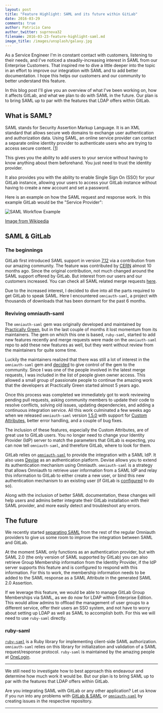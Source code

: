 ```yaml
---
layout: post
title: "Feature Highlight: SAML and its future within GitLab"
date: 2016-03-29
comments: true
author: Patricio Cano
author_twitter: suprnova32
filename: 2016-03-23-feature-highlight-saml.md
image_title: /images/unsplash/galaxy.jpg
---
```


As a Service Engineer I'm in constant contact with customers, listening to their
needs, and I've noticed a steadily-increasing interest in SAML from our
Enterprise Customers. That inspired me to dive a little deeper into the topic in
an effort to improve our integration with SAML and to add better documentation.
I hope this helps our customers and our community to better understand this
feature.

In this blog post I'll give you an overview of what I've been working on, how it
affects GitLab, and what we plan to do with SAML in the future. Our plan is to
bring SAML up to par with the features that LDAP offers within GitLab.

<!-- more -->

## What is SAML?

SAML stands for Security Assertion Markup Language. It is an XML standard that
allows secure web domains to exchange user authentication and authorization data.
Using SAML, an online service provider can contact a separate online identity
provider to authenticate users who are trying to access secure content.
[[1]](https://developers.google.com/google-apps/sso/saml_reference_implementation)

This gives you the ability to add users to your service without having to know
anything about them beforehand. You just need to trust the identity provider.

It also provides you with the ability to enable Single Sign On (SSO) for your
GitLab instance, allowing your users to access your GitLab instance without
having to create a new account and set a password.

Here is an example on how the SAML request and response work. In this example
GitLab would be the "Service Provider":

![SAML Workflow Example](/images/saml_workflow_vertical.gif)

[Image from Wikipedia](https://en.wikipedia.org/wiki/SAML_2.0#/media/File:Saml2-browser-sso-post.gif)

## SAML & GitLab

### The beginnings

GitLab first introduced SAML support in version [7.12](https://gitlab.com/gitlab-org/gitlab-ce/merge_requests/722/diffs)
via a contribution from our amazing community. The feature was contributed by
[CERN](http://home.cern/) almost 10 months ago. Since the original contribution,
not much changed around the SAML support offered by GitLab. But interest from
our users and our customers increased. You can check all SAML related merge
requests
[here](https://gitlab.com/gitlab-org/gitlab-ce/merge_requests?utf8=%E2%9C%93&issue_search=saml&state=merged&scope=all&assignee_id=&author_id=&milestone_id=&label_id=).

Due to the increased interest, I decided to dive into all the parts required to
get GitLab to speak SAML. Here I encountered `omniauth-saml`, a project with thousands
of downloads that has been dormant for the past 6 months.

### Reviving omniauth-saml

The `omniauth-saml` gem was originally developed and maintained by
[Practically Green](http://www.wespire.com/), but in the last couple of months
it lost momentum from its maintainers.
The gem on which this one is based, `ruby-saml`, started to add new features
recently and merge requests were made on the `omniauth-saml` repo to add these
new features as well, but they went without review from the maintainers
for quite some time.

Luckily the maintainers realized that there was still a lot of interest in the
`omniauth-saml` gem and [decided](https://github.com/omniauth/omniauth-saml/issues/67)
to give control of the gem to the community. Since I was one of the people
involved in the latest merge requests, I was included in the list of people
given owner access. This allowed a small group of passionate people to continue
the amazing work that the developers at Practically Green started almost 5
years ago.

Once this process was completed we immediately got to work reviewing pending pull
requests, asking community members to update their code to resolve conflicts,
solving old issues, updating dependencies, and adding a continuous integration
service. All this work culminated a few weeks ago when we released `omniauth-saml`
version [1.5.0](https://github.com/omniauth/omniauth-saml/blob/master/CHANGELOG.md#150-2016-02-25)
with support for [Custom Attributes](http://doc.gitlab.com/ce/integration/saml.html#attribute_statements),
better error handling, and a couple of bug fixes.

The inclusion of these features, especially the Custom Attributes, are of great
use to GitLab users. You no longer need to change your Identity Provider (IdP)
server to match the parameters that GitLab is expecting, you can now tell
`omniauth-saml`, and therefore GitLab, where to look for them.

GitLab relies on [`omniauth-saml`](https://github.com/omniauth/omniauth-saml) to
provide the integration with a SAML IdP. It also uses
[Devise](https://github.com/plataformatec/devise) as an authentication platform.
Devise allows you to extend its authentication mechanism using Omniauth.
`omniauth-saml` is a strategy that allows Omniauth to retrieve user information
from a SAML IdP and relay this information to GitLab to either create a new user,
or bind this new authentication mechanism to an existing user (if GitLab is
[configured](http://doc.gitlab.com/ce/integration/saml.html) to do so).

Along with the inclusion of better SAML documentation, these changes will help
users and admins better integrate their GitLab installation with their SAML provider,
and more easily detect and troubleshoot any errors.

## The future

We recently started [separating SAML](https://gitlab.com/gitlab-org/gitlab-ce/merge_requests/2882/)
from the rest of the regular Omniauth providers to give us some room to improve
the integration between SAML and GitLab.

At the moment SAML only functions as an authentication provider, but with SAML 2.0
(the only version of SAML supported by GitLab) you can also retrieve Group Membership
information from the Identity Provider, if the IdP server supports this feature
and is configured to respond with this information. For this to work, the
membership information needs to be added to the SAML response as a SAML
Attribute in the generated SAML 2.0 Assertion.

If we leverage this feature, we would be able to manage GitLab Group Memberships
via SAML, as we do now for LDAP within Enterprise Edition. This would allow
admins to offload the management of user groups to a different service, offer
their users an SSO system, and not have to worry about setting up LDAP as well
as SAML to accomplish both. For this we will need to use `ruby-saml` directly.

### ruby-saml

[`ruby-saml`](https://github.com/onelogin/ruby-saml) is a Ruby library for
implementing client-side SAML authorization. `omniauth-saml` relies on this library
for initialization and validation of a SAML request/response protocol. `ruby-saml`
is maintained by the amazing people at [OneLogin](https://www.onelogin.com/).

---

We still need to investigate how to best approach this endeavour and determine
how much work it would be. But our plan is to bring SAML up to par with the
features that LDAP offers within GitLab.

Are you integrating SAML with GitLab or any other application? Let us know if you
run into any problems with [GitLab & SAML](https://gitlab.com/gitlab-org/gitlab-ce/issues)
or [`omniauth-saml`](https://github.com/omniauth/omniauth-saml/issues) by creating
issues in the respective repository.

---


